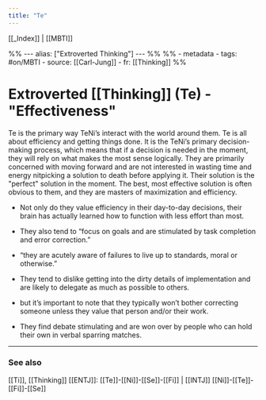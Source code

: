 ```yaml
---
title: "Te"
---
```


[[_Index]] | [[MBTI]]

%% ---
alias: ["Extroverted Thinking"]
--- %%
%% - metadata
	- tags: #on/MBTI 
	- source: [[Carl-Jung]]
	- fr: [[Thinking]]
%%

# Extroverted [[Thinking]] (Te) - "Effectiveness"

Te is the primary way TeNi’s interact with the world around them. Te is all about efficiency and getting things done. It is the TeNi’s primary decision-making process, which means that if a decision is needed in the moment, they will rely on what makes the most sense logically. They are primarily concerned with moving forward and are not interested in wasting time and energy nitpicking a solution to death before applying it. Their solution is the "perfect" solution in the moment. The best, most effective solution is often obvious to them, and they are masters of maximization and efficiency.

- Not only do they value efficiency in their day-to-day decisions, their brain has actually learned how to function with less effort than most.

- They also tend to “focus on goals and are stimulated by task completion and error correction.”
- “they are acutely aware of failures to live up to standards, moral or otherwise.”

- They tend to dislike getting into the dirty details of implementation and are likely to delegate as much as possible to others.

- but it’s important to note that they typically won’t bother correcting someone unless they value that person and/or their work.

- They find debate stimulating and are won over by people who can hold their own in verbal sparring matches.

-------------
### See also
[[Ti]], [[Thinking]]
[[ENTJ]]: [[Te]]-[[Ni]]-[[Se]]-[[Fi]] | [[INTJ]] [[Ni]]-[[Te]]-[[Fi]]-[[Se]]


